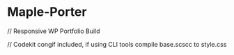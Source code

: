 Maple-Porter
============

// Responsive WP Portfolio Build

// Codekit congif included, if using CLI tools compile base.scscc to style.css
